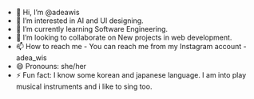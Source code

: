 - 👋 Hi, I’m @adeawis
- 👀 I’m interested in AI and UI designing.
- 🌱 I’m currently learning Software Engineering.
- 💞️ I’m looking to collaborate on New projects in web development.
- 📫 How to reach me - You can reach me from my Instagram account - adea_wis
- 😄 Pronouns: she/her
- ⚡ Fun fact: I know some korean and japanese language. I am into play musical instruments and i like to sing too.

<!---
adeawis/adeawis is a ✨ special ✨ repository because its `README.md` (this file) appears on your GitHub profile.
You can click the Preview link to take a look at your changes.
--->
